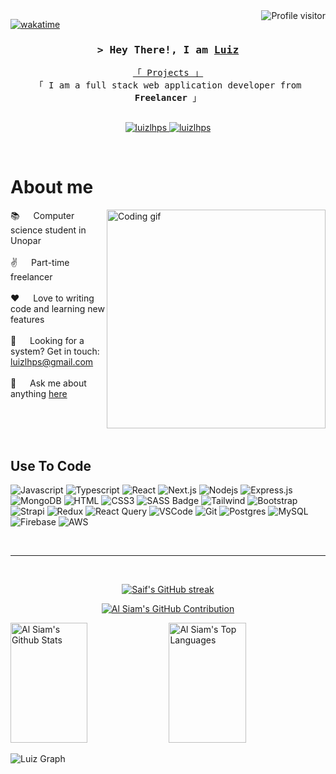 <!--
<h2 align="center">
  Welcome to Al Luiz!
  <img src="https://media.giphy.com/media/hvRJCLFzcasrR4ia7z/giphy.gif" width="28">
</h2>
-->

<!--
<p align="center">
  <a href="https://github.com/luizlhps"><img src="https://readme-typing-svg.herokuapp.com/?lines=Self%20Taught%20Programmer;Front%20End%20Developer;1.5%2B%20years%20of%20coding%20experience;Always%20learning%20new%20things&center=true&width=380&height=45"></a>
</p>

 -->

<a href="https://komarev.com/ghpvc/?username=luizlhps">
  <img align="right" src="https://komarev.com/ghpvc/?username=luizlhps&label=Visitors&color=0e75b6&style=flat" alt="Profile visitor" />
</a>


[![wakatime](https://wakatime.com/badge/user/eebb3dd8-d9b2-40de-9b88-6fd6cac99dbc.svg)](https://wakatime.com/@eebb3dd8-d9b2-40de-9b88-6fd6cac99dbc)

<!-- Intro  -->
<h3 align="center">
        <samp>&gt; Hey There!, I am
                <b><a target="_blank" href="https://www.linkedin.com/in/luizlhps">Luiz</a></b>
        </samp>
</h3>


<p align="center"> 
  <samp>
    <a href="https://github.com/luizlhps?tab=repositories">「 Projects 」</a>
    <br>
    「 I am a full stack web application developer from <b>Freelancer</b> 」
    <br>
    <br>
  </samp>
</p>

<p align="center">

 <a href="https://www.linkedin.com/in/luizlhps/" target="_blank">
  <img src="https://img.shields.io/badge/LinkedIn-0077B5?style=for-the-badge&logo=linkedin&logoColor=white" alt="luizlhps"/>
 </a>


 <a href="https://instagram.com/luizlhps" target="_blank">
  <img src="https://img.shields.io/badge/Instagram-fe4164?style=for-the-badge&logo=instagram&logoColor=white" alt="luizlhps" />
 </a> 

  </a> 
</p>
<br />

<!-- About Section -->
 # About me
 
<p>
 <img align="right" width="350" src="/assets/programmer.gif" alt="Coding gif" />

📚 &emsp; Computer science student in Unopar<br/><br/>
 ✌️ &emsp; Part-time freelancer <br/><br/>
 ❤️ &emsp; Love to writing code and learning new features<br/><br/>
 📧 &emsp; Looking for a system? Get in touch: luizlhps@gmail.com<br/><br/>
 💬 &emsp; Ask me about anything [here](https://github.com/luizlhps/luizlhps/issues)

</p>

<br/>
<br/>
<br/>

## Use To Code

![Javascript](https://img.shields.io/badge/Javascript-F0DB4F?style=for-the-badge&labelColor=black&logo=javascript&logoColor=F0DB4F)
![Typescript](https://img.shields.io/badge/Typescript-007acc?style=for-the-badge&labelColor=black&logo=typescript&logoColor=007acc)
![React](https://img.shields.io/badge/-React-61DBFB?style=for-the-badge&labelColor=black&logo=react&logoColor=61DBFB)
![Next.js](https://img.shields.io/badge/next.js-000000?style=for-the-badge&logo=nextdotjs&logoColor=white)
![Nodejs](https://img.shields.io/badge/Nodejs-3C873A?style=for-the-badge&labelColor=black&logo=node.js&logoColor=3C873A)
![Express.js](https://img.shields.io/badge/Express.js-000000?style=for-the-badge&logo=express&logoColor=white)
![MongoDB](https://img.shields.io/badge/MongoDB-4EA94B?style=for-the-badge&logo=mongodb&logoColor=white)
![HTML](https://img.shields.io/badge/HTML5-E34F26?style=for-the-badge&logo=html5&logoColor=white)
![CSS3](https://img.shields.io/badge/CSS3-1572B6?style=for-the-badge&logo=css3&logoColor=white)
![SASS Badge](https://img.shields.io/badge/Sass-CC6699?style=for-the-badge&logo=sass&logoColor=white)
![Tailwind](https://img.shields.io/badge/Tailwind_CSS-092749?style=for-the-badge&logo=tailwindcss&logoColor=06B6D4&labelColor=000000)
![Bootstrap](https://img.shields.io/badge/Bootstrap-563D7C?style=for-the-badge&logo=bootstrap&logoColor=white)
![Strapi](https://img.shields.io/badge/strapi-2E7EEA?style=for-the-badge&logo=strapi&logoColor=white)
![Redux](https://img.shields.io/badge/Redux-593D88?style=for-the-badge&logo=redux&logoColor=white)
![React Query](https://img.shields.io/badge/-React_Query-FF4154?style=for-the-badge&logo=react%20query&logoColor=white)
![VSCode](https://img.shields.io/badge/Visual_Studio-0078d7?style=for-the-badge&logo=visual%20studio&logoColor=white)
![Git](https://img.shields.io/badge/Git-F05032?style=for-the-badge&logo=git&logoColor=white)
![Postgres](https://img.shields.io/badge/postgres-%23316192.svg?style=for-the-badge&logo=postgresql&logoColor=white)
![MySQL](https://img.shields.io/badge/mysql-%2300f.svg?style=for-the-badge&logo=mysql&logoColor=white)
![Firebase](https://img.shields.io/badge/firebase-%23039BE5.svg?style=for-the-badge&logo=firebase)
![AWS](https://img.shields.io/badge/AWS-%23FF9900.svg?style=for-the-badge&logo=amazon-aws&logoColor=white)
<br/>



<br/>
<hr/>
<br/>

<p align="center">
  <a href="https://github.com/luizlhps">
    <img src="https://github-readme-streak-stats.herokuapp.com/?user=luizlhps&theme=radical&border=7F3FBF&background=0D1117" alt="Saif's GitHub streak"/>
  </a>
</p>

<p align="center">
  <a href="https://github.com/luizlhps">
    <img src="https://github-profile-summary-cards.vercel.app/api/cards/profile-details?username=luizlhps&theme=radical" alt="Al Siam's GitHub Contribution"/>
  </a>
</p>

<a> 
    <a href="https://github.com/luizlhps"><img alt="Al Siam's Github Stats" src="https://denvercoder1-github-readme-stats.vercel.app/api?username=luizlhps&show_icons=true&count_private=true&theme=react&border_color=7F3FBF&bg_color=0D1117&title_color=F85D7F&icon_color=F8D866" height="192px" width="49.5%"/></a>
  <a href="https://github.com/luizlhps"><img alt="Al Siam's Top Languages" src="https://denvercoder1-github-readme-stats.vercel.app/api/top-langs/?username=luizlhps&langs_count=8&layout=compact&theme=react&border_color=7F3FBF&bg_color=0D1117&title_color=F85D7F&icon_color=F8D866" height="192px" width="49.5%"/></a>
  <br/>
</a>


![Luiz Graph](https://github-readme-activity-graph.vercel.app/graph?username=luizlhps&custom_title=Luiz%20GitHub%20Activity%20Graph&bg_color=0D1117&color=7F3FBF&line=7F3FBF&point=7F3FBF&area_color=FFFFFF&title_color=FFFFFF&area=true)
